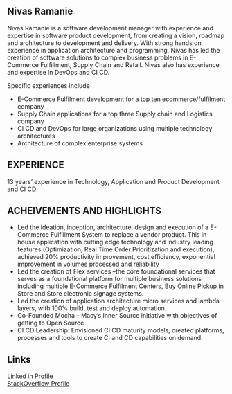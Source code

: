 ## Nivas Ramanie

Nivas Ramanie is a software development manager with experience and expertise in software product development, from creating a vision, roadmap and architecture to development and delivery. With strong hands on experience in application architecture and programming, Nivas has led the creation of software solutions to complex business problems in E-Commerce Fulfillment, Supply Chain and Retail. Nivas also has experience and expertise in DevOps and CI CD. 

Specific experiences include 
- E-Commerce Fulfilment development for a top ten ecommerce/fulfilment company
- Supply Chain applications for a top three Supply chain and Logistics company
- CI CD and DevOps for large organizations using multiple technology architectures
- Architecture of complex enterprise systems

## EXPERIENCE
13 years’ experience in Technology, Application and Product Development and CI CD

## ACHEIVEMENTS AND HIGHLIGHTS
- Led the ideation, inception, architecture, design and execution of a E-Commerce Fulfillment System to replace a vendor product. This in-house application with cutting edge technology and industry leading features (Optimization, Real Time Order Prioritization and execution), achieved 20% productivity improvement, cost efficiency, exponential improvement in volumes processed and reliability
- Led the creation of Flex services –the core foundational services that serves as a foundational platform for multiple business solutions including multiple E-Commerce Fulfilment Centers, Buy Online Pickup in Store and Store electronic signage systems.
- Led the creation of application architecture micro services and lambda layers, with 100% build, test and deploy automation. 
- Co-Founded Mocha – Macy’s Inner Source initiative with objectives of getting to Open Source
- CI CD Leadership: Envisioned CI CD maturity models, created platforms, processes and tools to create CI and CD capabilities on demand. 

## Links
[Linked in Profile](https://linkedin.com/in/nivasr)  
[StackOverflow Profile](https://stackoverflow.com/story/nivasr)


